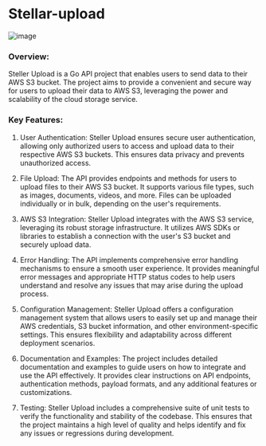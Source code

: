 # Stellar-upload

![image](https://github.com/JustJordanT/stellar-upload/assets/38886930/f556cae3-2fb2-4dcd-854a-f1e26e46db44)

### Overview:
Steller Upload is a Go API project that enables users to send data to their AWS S3 bucket. The project aims to provide a convenient and secure way for users to upload their data to AWS S3, leveraging the power and scalability of the cloud storage service.

### Key Features:
1. User Authentication: Steller Upload ensures secure user authentication, allowing only authorized users to access and upload data to their respective AWS S3 buckets. This ensures data privacy and prevents unauthorized access.

2. File Upload: The API provides endpoints and methods for users to upload files to their AWS S3 bucket. It supports various file types, such as images, documents, videos, and more. Files can be uploaded individually or in bulk, depending on the user's requirements.

3. AWS S3 Integration: Steller Upload integrates with the AWS S3 service, leveraging its robust storage infrastructure. It utilizes AWS SDKs or libraries to establish a connection with the user's S3 bucket and securely upload data.

4. Error Handling: The API implements comprehensive error handling mechanisms to ensure a smooth user experience. It provides meaningful error messages and appropriate HTTP status codes to help users understand and resolve any issues that may arise during the upload process.

5. Configuration Management: Steller Upload offers a configuration management system that allows users to easily set up and manage their AWS credentials, S3 bucket information, and other environment-specific settings. This ensures flexibility and adaptability across different deployment scenarios.

6. Documentation and Examples: The project includes detailed documentation and examples to guide users on how to integrate and use the API effectively. It provides clear instructions on API endpoints, authentication methods, payload formats, and any additional features or customizations.

7. Testing: Steller Upload includes a comprehensive suite of unit tests to verify the functionality and stability of the codebase. This ensures that the project maintains a high level of quality and helps identify and fix any issues or regressions during development.
